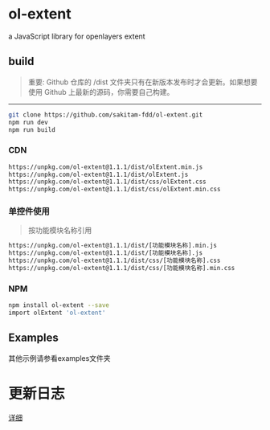 # ol-extent
a JavaScript library for openlayers extent

## build

> 重要: Github 仓库的 /dist 文件夹只有在新版本发布时才会更新。如果想要使用 Github 上最新的源码，你需要自己构建。

---

```bash
git clone https://github.com/sakitam-fdd/ol-extent.git
npm run dev
npm run build
```

### CDN

```bash
https://unpkg.com/ol-extent@1.1.1/dist/olExtent.min.js
https://unpkg.com/ol-extent@1.1.1/dist/olExtent.js
https://unpkg.com/ol-extent@1.1.1/dist/css/olExtent.css
https://unpkg.com/ol-extent@1.1.1/dist/css/olExtent.min.css
```

### 单控件使用

> 按功能模块名称引用

```bash
https://unpkg.com/ol-extent@1.1.1/dist/[功能模块名称].min.js
https://unpkg.com/ol-extent@1.1.1/dist/[功能模块名称].js
https://unpkg.com/ol-extent@1.1.1/dist/css/[功能模块名称].css
https://unpkg.com/ol-extent@1.1.1/dist/css/[功能模块名称].min.css
```

### NPM

```bash
npm install ol-extent --save
import olExtent 'ol-extent'
```

## Examples

其他示例请参看examples文件夹

# 更新日志

[详细](./CHANGELOG.md)

